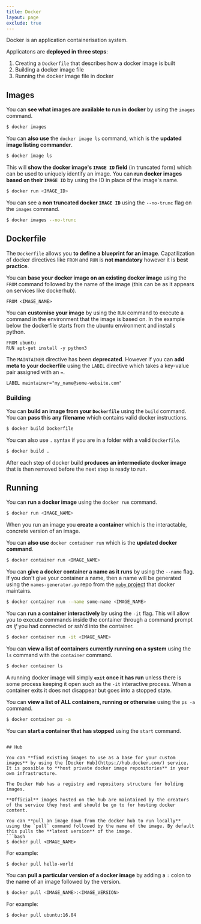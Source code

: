 ```yaml
---
title: Docker
layout: page
exclude: true
---
```


Docker is an application containerisation system.

Applicatons are **deployed in three steps**:

 1. Creating a `Dockerfile` that describes how a docker image is built
 2. Building a docker image file
 3. Running the docker image file in docker

## Images

You can **see what images are available to run in docker** by using the `images` command.
```bash
$ docker images
```

You can **also use** the `docker image ls` command, which is the **updated image listing commander**.
```bash
$ docker image ls
```

This will **show the docker image's `IMAGE ID` field** (in truncated form) which can be used to uniquely identify an image. You can **run docker images based on their `IMAGE ID`** by using the ID in place of the image's name.
```bash
$ docker run <IMAGE_ID>
```

You can see a **non truncated docker `IMAGE ID`** using the `--no-trunc` flag on the `images` command.
```bash
$ docker images --no-trunc
```


## Dockerfile

The `Dockerfile` allows you **to define a blueprint for an image**. Capatilization of docker directives like `FROM` and `RUN` is **not mandatory** however it is **best practice**.

You can **base your docker image on an existing docker image** using the `FROM` command followed by the name of the image (this can be as it appears on services like dockerhub).
```docker
FROM <IMAGE_NAME>
```

You can **customise your image** by using the `RUN` command to execute a command in the environment that the image is based on. In the example below the dockerfile starts from the ubuntu environment and installs python.
```docker
FROM ubuntu
RUN apt-get install -y python3
```

The `MAINTAINER` directive has been **deprecated**. However if you can **add meta to your dockerfile** using the `LABEL` directive which takes a key-value pair assigned with an `=`.
```docker
LABEL maintainer="my_name@some-website.com"
```

### Building

You can **build an image from your `Dockerfile`** using the `build` command. You can **pass this any filename** which contains valid docker instructions.
```bash
$ docker build Dockerfile
```

You can also use `.` syntax if you are in a folder with a valid `Dockerfile`.
```bash
$ docker build .
```

After each step of docker build **produces an intermediate docker image** that is then removed before the next step is ready to run.

## Running

You can **run a docker image** using the `docker run` command.
```bash
$ docker run <IMAGE_NAME>
```

When you run an image you **create a container** which is the interactable, concrete version of an image.

You can **also use** `docker container run` which is the **updated docker command**.
```bash
$ docker container run <IMAGE_NAME>
```

You can **give a docker container a name as it runs** by using the `--name` flag. If you don't give your container a name, then a name will be generated using the `names-generator.go` repo from the [`moby` project](https://github.com/moby/moby/blob/master/pkg/namesgenerator/names-generator.go) that docker maintains.
```bash
$ docker container run --name some-name <IMAGE_NAME>
```

You can **run a container interactively** by using the `-it` flag. This will allow you to execute commands inside the container through a command prompt *as if* you had connected or ssh'd into the container.
```bash
$ docker container run -it <IMAGE_NAME>
```

You can **view a list of containers currently running on a system** using the `ls` command with the `container` command.
```bash
$ docker container ls
```

A running docker image will simply **`exit` once it has run** unless there is some process keeping it open such as the `-it` interactive process. When a container exits it does not disappear but goes into a stopped state.

You can **view a list of ALL containers, running or otherwise** using the `ps -a` command.
```bash
$ docker container ps -a
```

You can **start a container that has stopped** using the `start` command.
```

## Hub

You can **find existing images to use as a base for your custom images** by using the [Docker Hub](https://hub.docker.com/) service. It is possible to **host private docker image repositories** in your own infrastructure.

The Docker Hub has a registry and repository structure for holding images.

**Official** images hosted on the hub are maintained by the creators of the service they host and should be go to for hosting docker content.

You can **pull an image down from the docker hub to run locally** using the `pull` command followed by the name of the image. By default this pulls the **latest version** of the image.
```bash
$ docker pull <IMAGE_NAME>
```

For example:
```bash
$ docker pull hello-world
```

You can **pull a particular version of a docker image** by adding a `:` colon to the name of an image followed by the version.
```bash
$ docker pull <IMAGE_NAME>:<IMAGE_VERSION>
```

For example:
```bash
$ docker pull ubuntu:16.04
```
<!--stackedit_data:
eyJoaXN0b3J5IjpbLTE4ODgwMzUyNjMsMTc1MzEyOTg5Miw2MT
czMTYxMCwtNjkwMzcyMDU4LC0yODI1NDcwMTksMTUyNTE3NTcw
MCw2MDYxMTc2ODYsLTEzOTgwMTE5NiwyMTE4MzE5Mzk3LDE3Mj
k1NjQ4NDcsNzgzNzMyNjQsNTQzNjU1MTU3LC04OTg0MDUxMTgs
LTEyOTQzNjMwMjQsOTA4OTYzNjM3LDE4MDYyNzYwNTYsMjAwMj
gxODQwNiwtMTgyNTA2NDQ5NCwxNDc5MDc3NTA2LDE1OTAxMjI5
NjNdfQ==
-->